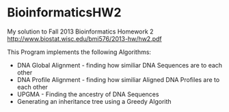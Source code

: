 BioinformaticsHW2
=================

My solution to Fall 2013 Bioinformatics Homework 2  http://www.biostat.wisc.edu/bmi576/2013-hw/hw2.pdf

This Program implements the following Algorithms:

<ul>
<li>DNA Global Alignment - finding how similiar DNA Sequences are to each other</li>
<li>DNA Profile Alignment - finding how similiar Aligned DNA Profiles are to each other</li>
<li>UPGMA - Finding the ancestry of DNA Sequences</li>
<li>Generating an inheritance tree using a Greedy Algorith</li>
</ul>
